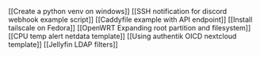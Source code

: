 [[Create a python venv on windows]]
[[SSH notification for discord webhook example script]]
[[Caddyfile example with API endpoint]]
[[Install tailscale on Fedora]]
[[OpenWRT Expanding root partition and filesystem]]
[[CPU temp alert netdata template]]
[[Using authentik OICD nextcloud template]]
[[Jellyfin LDAP filters]]